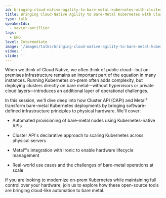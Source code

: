 ```yaml
---
id: bringing-cloud-native-agility-to-bare-metal-kubernetes-with-cluster-api-and-metal
title: Bringing Cloud-Native Agility to Bare-Metal Kubernetes with Cluster API and Metal³
type: talk
speakerIds:
  - xavier-avrillier
tags:
  - ENG
level: Intermediate
image: '/images/talks/bringing-cloud-native-agility-to-bare-metal-kubernetes-with-cluster-api-and-metal.webp'
video: ''
slide: ''
---
```


When we think of Cloud Native, we often think of public cloud—but on-premises infrastructure remains an important part of the equation in many instances. Running Kubernetes on-prem often adds complexity, but deploying clusters directly on bare metal—without hypervisors or private cloud layers—introduces an additional layer of operational challenges.

In this session, we'll dive deep into how Cluster API (CAPI) and Metal³ transform bare-metal Kubernetes deployments by bringing software-defined infrastructure principles to physical hardware. We'll cover:

- Automated provisioning of bare-metal nodes using Kubernetes-native APIs

- Cluster API's declarative approach to scaling Kubernetes across physical servers

- Metal³'s integration with Ironic to enable hardware lifecycle management

- Real-world use cases and the challenges of bare-metal operations at scale

If you are looking to modernize on-prem Kubernetes while maintaining full control over your hardware, join us to explore how these open-source tools are bringing cloud-like automation to bare metal.

